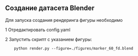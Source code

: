 ## Создание датасета Blender

Для запуска создания рендеринга фигуры необходимо


1 Отредактировать config.yaml


2 Запустить скрипт с указанием фигуры:
```
    python render.py --figure=./figures/marker_60_fd.blend

```
